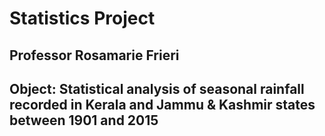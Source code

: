# Statistics Project

## Professor Rosamarie Frieri

## Object: Statistical analysis of seasonal rainfall recorded in Kerala and Jammu & Kashmir states between 1901 and 2015
